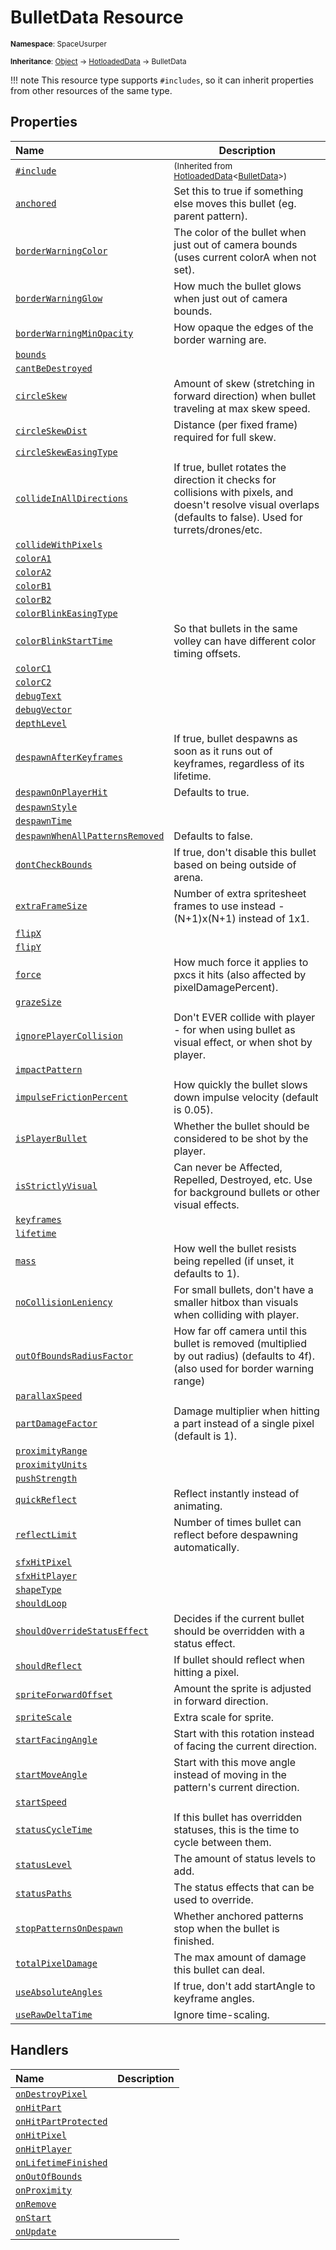 # BulletData Resource

<small>**Namespace**: SpaceUsurper</small>

<small>**Inheritance**: [Object](https://docs.microsoft.com/en-us/dotnet/api/system.object?view=netframework-4.5) → [HotloadedData](HotloadedData.md) → BulletData</small>

!!! note
    This resource type supports `#includes`, so it can inherit properties
    from other resources of the same type.
## Properties

<div markdown="1" class="member-table">

| Name | Description |
| :--- | ----------- |
| [`#include`](HotloadedData-1/Include.md) | <small>(Inherited from [HotloadedData](HotloadedData-1.md)&lt;[BulletData](BulletData.md)&gt;)</small> | 
| [`anchored`](BulletData/anchored.md) | Set this to true if something else moves this bullet (eg. parent pattern). | 
| [`borderWarningColor`](BulletData/borderWarningColor.md) | The color of the bullet when just out of camera bounds (uses current colorA when not set). | 
| [`borderWarningGlow`](BulletData/borderWarningGlow.md) | How much the bullet glows when just out of camera bounds. | 
| [`borderWarningMinOpacity`](BulletData/borderWarningMinOpacity.md) | How opaque the edges of the border warning are. | 
| [`bounds`](BulletData/Bounds.md) |  | 
| [`cantBeDestroyed`](BulletData/cantBeDestroyed.md) |  | 
| [`circleSkew`](BulletData/circleSkew.md) | Amount of skew (stretching in forward direction) when bullet traveling at max skew speed. | 
| [`circleSkewDist`](BulletData/circleSkewDist.md) | Distance (per fixed frame) required for full skew. | 
| [`circleSkewEasingType`](BulletData/circleSkewEasingType.md) |  | 
| [`collideInAllDirections`](BulletData/collideInAllDirections.md) | If true, bullet rotates the direction it checks for collisions with pixels, and doesn't resolve visual overlaps (defaults to false). Used for turrets/drones/etc. | 
| [`collideWithPixels`](BulletData/collideWithPixels.md) |  | 
| [`colorA1`](BulletData/colorA1.md) |  | 
| [`colorA2`](BulletData/colorA2.md) |  | 
| [`colorB1`](BulletData/colorB1.md) |  | 
| [`colorB2`](BulletData/colorB2.md) |  | 
| [`colorBlinkEasingType`](BulletData/colorBlinkEasingType.md) |  | 
| [`colorBlinkStartTime`](BulletData/colorBlinkStartTime.md) | So that bullets in the same volley can have different color timing offsets. | 
| [`colorC1`](BulletData/colorC1.md) |  | 
| [`colorC2`](BulletData/colorC2.md) |  | 
| [`debugText`](BulletData/debugText.md) |  | 
| [`debugVector`](BulletData/debugVector.md) |  | 
| [`depthLevel`](BulletData/depthLevel.md) |  | 
| [`despawnAfterKeyframes`](BulletData/despawnAfterKeyframes.md) | If true, bullet despawns as soon as it runs out of keyframes, regardless of its lifetime. | 
| [`despawnOnPlayerHit`](BulletData/despawnOnPlayerHit.md) | Defaults to true. | 
| [`despawnStyle`](BulletData/despawnStyle.md) |  | 
| [`despawnTime`](BulletData/despawnTime.md) |  | 
| [`despawnWhenAllPatternsRemoved`](BulletData/despawnWhenAllPatternsRemoved.md) | Defaults to false. | 
| [`dontCheckBounds`](BulletData/dontCheckBounds.md) | If true, don't disable this bullet based on being outside of arena. | 
| [`extraFrameSize`](BulletData/extraFrameSize.md) | Number of extra spritesheet frames to use instead - (N+1)x(N+1) instead of 1x1. | 
| [`flipX`](BulletData/flipX.md) |  | 
| [`flipY`](BulletData/flipY.md) |  | 
| [`force`](BulletData/force.md) | How much force it applies to pxcs it hits (also affected by pixelDamagePercent). | 
| [`grazeSize`](BulletData/grazeSize.md) |  | 
| [`ignorePlayerCollision`](BulletData/ignorePlayerCollision.md) | Don't EVER collide with player - for when using bullet as visual effect, or when shot by player. | 
| [`impactPattern`](BulletData/impactPattern.md) |  | 
| [`impulseFrictionPercent`](BulletData/impulseFrictionPercent.md) | How quickly the bullet slows down impulse velocity (default is 0.05). | 
| [`isPlayerBullet`](BulletData/isPlayerBullet.md) | Whether the bullet should be considered to be shot by the player. | 
| [`isStrictlyVisual`](BulletData/isStrictlyVisual.md) | Can never be Affected, Repelled, Destroyed, etc. Use for background bullets or other visual effects. | 
| [`keyframes`](BulletData/keyframes.md) |  | 
| [`lifetime`](BulletData/lifetime.md) |  | 
| [`mass`](BulletData/mass.md) | How well the bullet resists being repelled (if unset, it defaults to 1). | 
| [`noCollisionLeniency`](BulletData/noCollisionLeniency.md) | For small bullets, don't have a smaller hitbox than visuals when colliding with player. | 
| [`outOfBoundsRadiusFactor`](BulletData/outOfBoundsRadiusFactor.md) | How far off camera until this bullet is removed (multiplied by out radius) (defaults to 4f). (also used for border warning range) | 
| [`parallaxSpeed`](BulletData/parallaxSpeed.md) |  | 
| [`partDamageFactor`](BulletData/partDamageFactor.md) | Damage multiplier when hitting a part instead of a single pixel (default is 1). | 
| [`proximityRange`](BulletData/proximityRange.md) |  | 
| [`proximityUnits`](BulletData/proximityUnits.md) |  | 
| [`pushStrength`](BulletData/pushStrength.md) |  | 
| [`quickReflect`](BulletData/quickReflect.md) | Reflect instantly instead of animating. | 
| [`reflectLimit`](BulletData/reflectLimit.md) | Number of times bullet can reflect before despawning automatically. | 
| [`sfxHitPixel`](BulletData/sfxHitPixel.md) |  | 
| [`sfxHitPlayer`](BulletData/sfxHitPlayer.md) |  | 
| [`shapeType`](BulletData/shapeType.md) |  | 
| [`shouldLoop`](BulletData/shouldLoop.md) |  | 
| [`shouldOverrideStatusEffect`](BulletData/shouldOverrideStatusEffect.md) | Decides if the current bullet should be overridden with a status effect. | 
| [`shouldReflect`](BulletData/shouldReflect.md) | If bullet should reflect when hitting a pixel. | 
| [`spriteForwardOffset`](BulletData/spriteForwardOffset.md) | Amount the sprite is adjusted in forward direction. | 
| [`spriteScale`](BulletData/spriteScale.md) | Extra scale for sprite. | 
| [`startFacingAngle`](BulletData/startFacingAngle.md) | Start with this rotation instead of facing the current direction. | 
| [`startMoveAngle`](BulletData/startMoveAngle.md) | Start with this move angle instead of moving in the pattern's current direction. | 
| [`startSpeed`](BulletData/startSpeed.md) |  | 
| [`statusCycleTime`](BulletData/statusCycleTime.md) | If this bullet has overridden statuses, this is the time to cycle between them. | 
| [`statusLevel`](BulletData/statusLevel.md) | The amount of status levels to add. | 
| [`statusPaths`](BulletData/statusPaths.md) | The status effects that can be used to override. | 
| [`stopPatternsOnDespawn`](BulletData/stopPatternsOnDespawn.md) | Whether anchored patterns stop when the bullet is finished. | 
| [`totalPixelDamage`](BulletData/totalPixelDamage.md) | The max amount of damage this bullet can deal. | 
| [`useAbsoluteAngles`](BulletData/useAbsoluteAngles.md) | If true, don't add startAngle to keyframe angles. | 
| [`useRawDeltaTime`](BulletData/useRawDeltaTime.md) | Ignore time-scaling. | 

</div>

## Handlers

<div markdown="1" class="member-table">

| Name | Description |
| :--- | ----------- |
| [`onDestroyPixel`](BulletData/OnDestroyPixel.md) |  | 
| [`onHitPart`](BulletData/OnHitPart.md) |  | 
| [`onHitPartProtected`](BulletData/OnHitPartProtected.md) |  | 
| [`onHitPixel`](BulletData/OnHitPixel.md) |  | 
| [`onHitPlayer`](BulletData/OnHitPlayer.md) |  | 
| [`onLifetimeFinished`](BulletData/OnLifetimeFinished.md) |  | 
| [`onOutOfBounds`](BulletData/OnOutOfBounds.md) |  | 
| [`onProximity`](BulletData/OnProximity.md) |  | 
| [`onRemove`](BulletData/OnRemove.md) |  | 
| [`onStart`](BulletData/OnStart.md) |  | 
| [`onUpdate`](BulletData/OnFixedUpdate.md) |  | 

</div>


